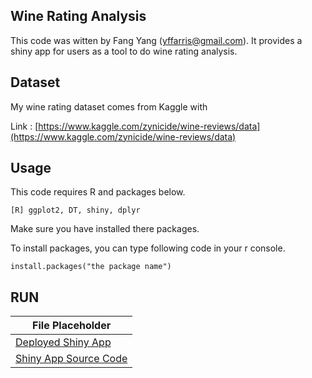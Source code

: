 ## Wine Rating Analysis
This code was witten by Fang Yang (yffarris@gmail.com). It provides a shiny app for users as a tool to do wine rating analysis. 


## Dataset
My wine rating dataset comes from Kaggle with 

Link : [https://www.kaggle.com/zynicide/wine-reviews/data](https://www.kaggle.com/zynicide/wine-reviews/data)



## Usage

This code requires R and packages below.
```
[R] ggplot2, DT, shiny, dplyr
```

Make sure you have installed there packages.

To install packages, you can type following code in your r console.
```
install.packages("the package name")
```


## RUN

| File Placeholder                |
| ------------------------------- |
| [Deployed Shiny App](https://fyang.shinyapps.io/WineRating/)         |
| [Shiny App Source Code](https://github.com/dahaohanbao/wine_rating/blob/master/WineRating/app.R)      |

